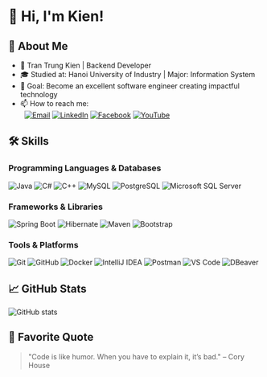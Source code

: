# 👋 Hi, I'm Kien!

## 🚀 About Me
- 💼 Tran Trung Kien | Backend Developer
- 🎓 Studied at: Hanoi University of Industry | Major: Information System
- 🎯 Goal: Become an excellent software engineer creating impactful technology
- 📫 How to reach me:  
&nbsp;&nbsp;[![Email](https://img.shields.io/badge/Email-D14836?style=for-the-badge&logo=gmail&logoColor=white)](mailto:kien.trangod1512@gmail.com)
[![LinkedIn](https://img.shields.io/badge/LinkedIn-0077B5?style=for-the-badge&logo=linkedin&logoColor=white)]([https://www.linkedin.com/in/your-profile](https://www.linkedin.com/in/tr%E1%BA%A7n-ki%C3%AAn-65a4a72a3?lipi=urn%3Ali%3Apage%3Ad_flagship3_profile_view_base_contact_details%3BTPRTVnVJT82%2BCPbYJCY41A%3D%3D))
[![Facebook](https://img.shields.io/badge/Facebook-1877F2?style=for-the-badge&logo=facebook&logoColor=white)]([https://www.facebook.com/your-profile](https://www.facebook.com/kienbirooir/))
[![YouTube](https://img.shields.io/badge/YouTube-FF0000?style=for-the-badge&logo=youtube&logoColor=white)](www.youtube.com/@kiengudboiz3415)

## 🛠️ Skills

### Programming Languages & Databases
![Java](https://img.shields.io/badge/Java-ED8B00?style=for-the-badge&logo=openjdk&logoColor=white)
![C#](https://img.shields.io/badge/C%23-239120?style=for-the-badge&logo=c-sharp&logoColor=white)
![C++](https://img.shields.io/badge/C++-00599C?style=for-the-badge&logo=c%2b%2b&logoColor=white)
![MySQL](https://img.shields.io/badge/MySQL-4479A1?style=for-the-badge&logo=mysql&logoColor=white)
![PostgreSQL](https://img.shields.io/badge/PostgreSQL-336791?style=for-the-badge&logo=postgresql&logoColor=white)
![Microsoft SQL Server](https://img.shields.io/badge/Microsoft%20SQL%20Server-CC2927?style=for-the-badge&logo=microsoftsqlserver&logoColor=white)

### Frameworks & Libraries
![Spring Boot](https://img.shields.io/badge/Spring_Boot-6DB33F?style=for-the-badge&logo=spring-boot&logoColor=white)
![Hibernate](https://img.shields.io/badge/Hibernate-59666C?style=for-the-badge&logo=hibernate&logoColor=white)
![Maven](https://img.shields.io/badge/Maven-C71A36?style=for-the-badge&logo=apache-maven&logoColor=white)
![Bootstrap](https://img.shields.io/badge/Bootstrap-7952B3?style=for-the-badge&logo=bootstrap&logoColor=white)



### Tools & Platforms
![Git](https://img.shields.io/badge/Git-F05032?style=for-the-badge&logo=git&logoColor=white)
![GitHub](https://img.shields.io/badge/GitHub-181717?style=for-the-badge&logo=github&logoColor=white)
![Docker](https://img.shields.io/badge/Docker-2496ED?style=for-the-badge&logo=docker&logoColor=white)
![IntelliJ IDEA](https://img.shields.io/badge/IntelliJ_IDEA-000000?style=for-the-badge&logo=intellij-idea&logoColor=white)
![Postman](https://img.shields.io/badge/Postman-FF6C37?style=for-the-badge&logo=postman&logoColor=white)
![VS Code](https://img.shields.io/badge/VS%20Code-007ACC?style=for-the-badge&logo=visual-studio-code&logoColor=white)
![DBeaver](https://img.shields.io/badge/DBeaver-372923?style=for-the-badge&logo=dbeaver&logoColor=white)

## 📈 GitHub Stats
![GitHub stats](https://github-readme-stats.vercel.app/api?username=kientran-dev&show_icons=true&theme=radical)

## 💬 Favorite Quote
> "Code is like humor. When you have to explain it, it’s bad." – Cory House

<!--
**kiendey/kiendey** is a special repository to display this README on your GitHub profile.
-->
